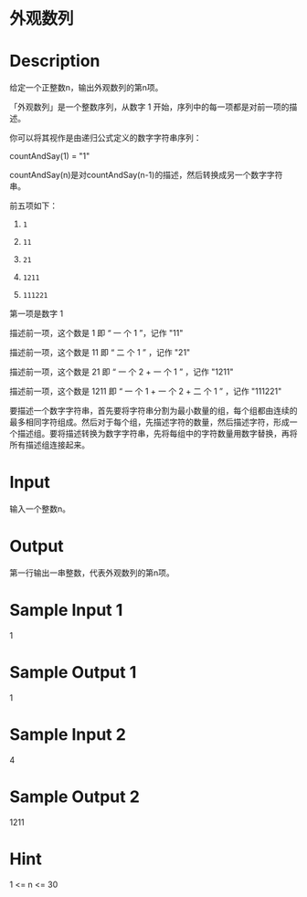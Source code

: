 # 外观数列
# Description

给定一个正整数n，输出外观数列的第n项。

「外观数列」是一个整数序列，从数字 1 开始，序列中的每一项都是对前一项的描述。

你可以将其视作是由递归公式定义的数字字符串序列：

countAndSay(1) = "1"

countAndSay(n)是对countAndSay(n-1)的描述，然后转换成另一个数字字符串。

前五项如下：

1.     1
2.     11
3.     21
4.     1211
5.     111221
第一项是数字 1

描述前一项，这个数是 1 即 “ 一 个 1 ”，记作 "11"

描述前一项，这个数是 11 即 “ 二 个 1 ” ，记作 "21"

描述前一项，这个数是 21 即 “ 一 个 2 + 一 个 1 ” ，记作 "1211"

描述前一项，这个数是 1211 即 “ 一 个 1 + 一 个 2 + 二 个 1 ” ，记作 "111221"

要描述一个数字字符串，首先要将字符串分割为最小数量的组，每个组都由连续的最多相同字符组成。然后对于每个组，先描述字符的数量，然后描述字符，形成一个描述组。要将描述转换为数字字符串，先将每组中的字符数量用数字替换，再将所有描述组连接起来。


# Input

输入一个整数n。


# Output

第一行输出一串整数，代表外观数列的第n项。


# Sample Input 1

1
# Sample Output 1

1
# Sample Input 2

4
# Sample Output 2

1211
# Hint

1 <= n <= 30